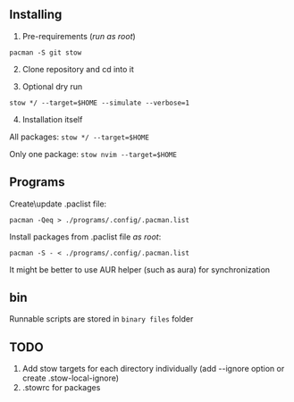 ## Installing

1. Pre-requirements (*run as root*)

`pacman -S git stow`

2. Clone repository and cd into it

3. Optional dry run 

`stow */ --target=$HOME --simulate --verbose=1`

4. Installation itself

All packages: `stow */ --target=$HOME`

Only one package: `stow nvim --target=$HOME`


## Programs

Create\update .paclist file:

`pacman -Qeq > ./programs/.config/.pacman.list`


Install packages from .paclist file *as root*:

`pacman -S - < ./programs/.config/.pacman.list`

It might be better to use AUR helper (such as aura) for synchronization


## bin

Runnable scripts are stored in `binary files` folder


## TODO

1. Add stow targets for each directory individually (add --ignore option or create .stow-local-ignore)
2. .stowrc for packages
